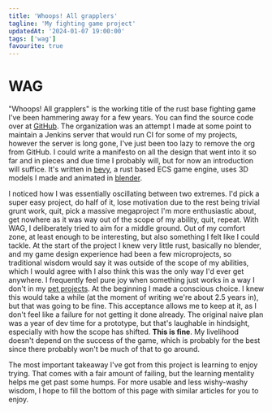 ```yaml
---
title: 'Whoops! All grapplers'
tagline: 'My fighting game project'
updatedAt: '2024-01-07 19:00:00'
tags: ['wag']
favourite: true
---
```


# WAG

"Whoops! All grapplers" is the working title of the rust base fighting game
I've been hammering away for a few years. You can find the source code over at
[GitHub](https://github.com/rorawok/whoops-all-grapplers). The organization was
an attempt I made at some point to maintain a Jenkins server that would run CI
for some of my projects, however the server is long gone, I've just been too lazy
to remove the org from GitHub. I could write a manifesto on all the design that went into it
so far and in pieces and due time I probably will, but for now an introduction
will suffice. It's written in [bevy](https://bevyengine.org/), a rust based ECS
game engine, uses 3D models I made and animated in [blender](https://www.blender.org/).

I noticed how I was essentially oscillating between two extremes.
I'd pick a super easy project, do half of it, lose motivation due to the
rest being trivial grunt work, quit, pick a massive megaproject I'm more enthusiastic
about, get nowhere as it was way out of the scope of my ability, quit, repeat.
With WAG, I deliberately tried to aim for a middle ground. Out of my comfort zone,
at least enough to be interesting, but also something I felt like I could tackle.
At the start of the project I knew very little rust, basically no blender, and
my game design experience had been a few microprojects, so traditional wisdom
would say it was outside of the scope of my abilities, which I would agree with
I also think this was the only way I'd ever get anywhere. I frequently feel pure
joy when something just works in a way I don't in my [pet projects](/blog/intro-to-pet-projects).
At the beginning I made a conscious choice. I knew this would take a while
(at the moment of writing we're about 2.5 years in), but that was going to be fine.
This acceptance allows me to keep at it, as I don't feel like a failure for not
getting it done already. The original naive plan was a year of dev time for a
prototype, but that's laughable in hindsight, especially with how the scope has
shifted. **This is fine**. My livelihood doesn't depend on the success of the game,
which is probably for the best since there probably won't be much of that to go around.

The most important takeaway I've got from this project is learning to enjoy trying.
That comes with a fair amount of failing, but the learning mentality helps me get
past some humps. For more usable and less wishy-washy wisdom, I hope to fill the
bottom of this page with similar articles for you to enjoy.

